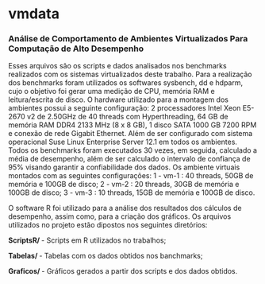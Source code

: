 # vmdata

<h3> Análise de Comportamento de Ambientes Virtualizados Para Computação de Alto Desempenho </h3>

Esses arquivos são os scripts e dados analisados nos benchmarks realizados com os sistemas virtualizados deste trabalho.
Para a realização dos benchmarks foram utilizados os softwares sysbench, dd e hdparm, cujo o objetivo foi gerar uma medição de CPU, memória RAM e leitura/escrita de disco. 
O hardware utilizado para a montagem dos ambientes possui a seguinte configuração: 2 processadores Intel Xeon E5-2670 v2 de 2.50GHz de 40 threads com Hyperthreading, 64 GB de memória RAM DDR4 2133 MHz (8 x 8 GB), 1 disco SATA 1000 GB 7200 RPM e conexão de rede Gigabit Ethernet. Além de ser configurado com sistema operacional Suse Linux Enterprise Server 12.1 em todos os ambientes.
Todos os benchmarks foram executados 30 vezes, em seguida, calculado a média de desempenho, além de ser calculado o intervalo de confiança de 95% visando garantir a confiabilidade dos dados.
Os ambiente virtuais montados com as seguintes configurações:
  1 - vm-1 : 40 threads, 50GB de memória e 100GB de disco;
  2 - vm-2 : 20 threads, 30GB de memória e 100GB de disco;
  3 - vm-3 : 10 threads, 15GB de memória e 100GB de disco.

O software R foi utilizado para a análise dos resultados dos cálculos de desempenho, assim como, para a criação dos gráficos. Os  arquivos utilizados no projeto estão dipostos nos seguintes diretórios:

 <b> ScriptsR/ </b> - Scripts em R utilizados no trabalhos; 

 <b> Tabelas/ </b> - Tabelas com os dados obtidos nos banchmarks;

 <b> Graficos/ </b> - Gráficos gerados a partir dos scripts e dos dados obtidos.
